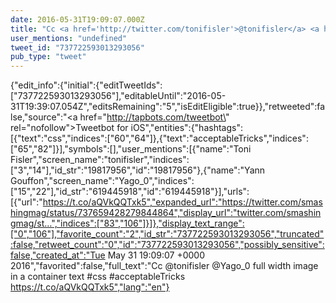 ```yaml
---
date: 2016-05-31T19:09:07.000Z
title: "Cc <a href='http://twitter.com/tonifisler'>@tonifisler</a> <a href='http://twitter.com/Yago_0'>@Yago_0</a> full width image in a container text #css #acceptableTricks https://t.co/aQVkQQTxk5″"
user_mentions: "undefined"
tweet_id: "737722593013293056"
pub_type: "tweet"
---
```

{"edit_info":{"initial":{"editTweetIds":["737722593013293056"],"editableUntil":"2016-05-31T19:39:07.054Z","editsRemaining":"5","isEditEligible":true}},"retweeted":false,"source":"<a href=\"http://tapbots.com/tweetbot\" rel=\"nofollow\">Tweetbot for iΟS</a>","entities":{"hashtags":[{"text":"css","indices":["60","64"]},{"text":"acceptableTricks","indices":["65","82"]}],"symbols":[],"user_mentions":[{"name":"Toni Fisler","screen_name":"tonifisler","indices":["3","14"],"id_str":"19817956","id":"19817956"},{"name":"Yann Gouffon","screen_name":"Yago_0","indices":["15","22"],"id_str":"619445918","id":"619445918"}],"urls":[{"url":"https://t.co/aQVkQQTxk5","expanded_url":"https://twitter.com/smashingmag/status/737659428279844864","display_url":"twitter.com/smashingmag/st…","indices":["83","106"]}]},"display_text_range":["0","106"],"favorite_count":"2","id_str":"737722593013293056","truncated":false,"retweet_count":"0","id":"737722593013293056","possibly_sensitive":false,"created_at":"Tue May 31 19:09:07 +0000 2016","favorited":false,"full_text":"Cc @tonifisler @Yago_0 full width image in a container text #css #acceptableTricks https://t.co/aQVkQQTxk5","lang":"en"}
